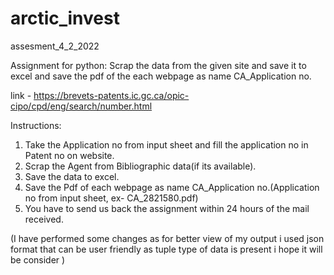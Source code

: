 # arctic_invest
assesment_4_2_2022

Assignment for python:
Scrap the data from the given site and save it to excel and save the pdf of the each webpage as name CA_Application no.

link - https://brevets-patents.ic.gc.ca/opic-cipo/cpd/eng/search/number.html

Instructions:
1. Take the Application no from input sheet and fill the application no in Patent no on website.
1. Scrap the Agent from Bibliographic data(if its available).
2. Save the data to excel.
3. Save the Pdf of each webpage as name CA_Application no.(Application no from input sheet, ex- CA_2821580.pdf)
4. You have to send us back the assignment within 24 hours of the mail received.

(I have performed some changes as for better view of my output i used json format that can be user friendly as tuple type of data
 is present i hope it will be consider )

